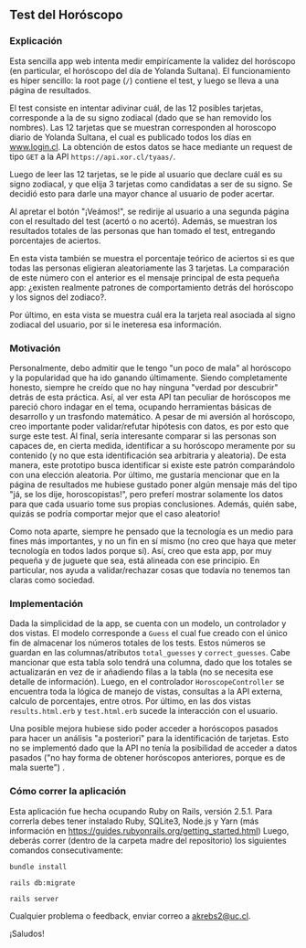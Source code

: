 ## Test del Horóscopo
### Explicación
Esta sencilla app web intenta medir empirícamente la validez del horóscopo (en particular, el horóscopo del día de Yolanda Sultana). El funcionamiento es híper sencillo: la root page (`/`) contiene el test, y luego se lleva a una página de resultados.  

El test consiste en intentar adivinar cuál, de las 12 posibles tarjetas, corresponde a la de su signo zodiacal (dado que se han removido los nombres). Las 12 tarjetas que se muestran corresponden al horoscopo diario de Yolanda Sultana, el cual es publicado todos los días en www.login.cl. La obtención de estos datos se hace mediante un request de tipo `GET` a la API `https://api.xor.cl/tyaas/`.

Luego de leer las 12 tarjetas, se le pide al usuario que declare cuál es su signo zodiacal, y que elija 3 tarjetas como candidatas a ser de su signo. Se decidió esto para darle una mayor chance al usuario de poder acertar.

Al apretar el botón "¡Veámos!", se redirije al usuario a una segunda página con el resultado del test (acertó o no acertó). Además, se muestran los resultados totales de las personas que han tomado el test, entregando porcentajes de aciertos.

En esta vista también se muestra el porcentaje teórico de aciertos si es que todas las personas eligieran aleatoriamente las 3 tarjetas. La comparación de este número con el anterior es el mensaje principal de esta pequeña app: ¿existen realmente patrones de comportamiento detrás del horóscopo y los signos del zodiaco?.

Por último, en esta vista se muestra cuál era la tarjeta real asociada al signo zodiacal del usuario, por si le ineteresa esa información.

### Motivación

Personalmente, debo admitir que le tengo "un poco de mala" al horóscopo y la popularidad que ha ido ganando últimamente. Siendo completamente honesto, siempre he creído que no hay ninguna "verdad por descubrir" detrás de esta práctica. Así, al ver esta API tan peculiar de horóscopos me pareció choro indagar en el tema, ocupando herramientas básicas de desarrollo y un trasfondo matemático. A pesar de mi aversión al horóscopo, creo importante poder validar/refutar hipótesis con datos, es por esto que surge este test. Al final, sería interesante comparar si las personas son capaces de, en cierta medida, identificar a su horóscopo meramente por su contenido (y no que esta identificación sea arbitraria y aleatoria). De esta manera, este prototipo busca identificar si existe este patrón comparándolo con una elección aleatoria. Por último, me gustaría mencionar que en la página de resultados me hubiese gustado poner algún mensaje más del tipo "já, se los dije, horoscopistas!", pero preferí mostrar solamente los datos para que cada usuario tome sus propias conclusiones. Además, quién sabe, quizás se podría comportar mejor que el caso aleatorio!

Como nota aparte, siempre he pensado que la tecnología es un medio para fines más importantes, y no un fin en sí mismo (no creo que haya que meter tecnología en todos lados porque sí). Así, creo que esta app, por muy pequeña y de juguete que sea, está alineada con ese principio. En particular, nos ayuda a validar/rechazar cosas que todavía no tenemos tan claras como sociedad.

### Implementación
Dada la simplicidad de la app, se cuenta con un modelo, un controlador y dos vistas.
El modelo corresponde a `Guess` el cual fue creado con el único fin de almacenar los números totales de los tests. Estos números se guardan en las columnas/atributos `total_guesses` y `correct_guesses`. Cabe mancionar que esta tabla solo tendrá una columna, dado que los totales se actualizarán en vez de ir añadiendo filas a la tabla (no se necesita ese detalle de información). Luego, en el controlador `HoroscopeController` se encuentra toda la lógica de manejo de vistas, consultas a la API externa, calculo de porcentajes, entre otros. Por último, en las dos vistas `results.html.erb` y `test.html.erb` sucede la interacción con el usuario.

Una posible mejora hubiese sido poder acceder a horóscopos pasados para hacer un análisis "a posteriori" para la identificación de tarjetas. Esto no se implementó dado que la API no tenía la posibilidad de acceder a datos pasados ("no hay forma de obtener horóscopos anteriores, porque es de mala suerte")
.
### Cómo correr la aplicación
Esta aplicación fue hecha ocupando Ruby on Rails, versión 2.5.1.
Para correrla debes tener instalado Ruby, SQLite3, Node.js y Yarn (más información en https://guides.rubyonrails.org/getting_started.html)
Luego, deberás correr (dentro de la carpeta madre del repositorio) los siguientes comandos consecutivamente:
```
bundle install
```
```
rails db:migrate
```
```
rails server
```
Cualquier problema o feedback, enviar correo a akrebs2@uc.cl.

¡Saludos!

